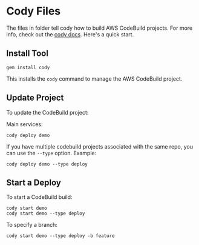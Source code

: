 # Cody Files

The files in folder tell cody how to build AWS CodeBuild projects.  For more info, check out the [cody docs](https://cody.run). Here's a quick start.

## Install Tool

    gem install cody

This installs the `cody` command to manage the AWS CodeBuild project.

## Update Project

To update the CodeBuild project:

Main services:

    cody deploy demo

If you have multiple codebuild projects associated with the same repo, you can use the `--type` option.  Example:

    cody deploy demo --type deploy

## Start a Deploy

To start a CodeBuild build:

    cody start demo
    cody start demo --type deploy

To specify a branch:

    cody start demo --type deploy -b feature

